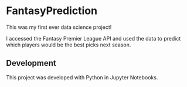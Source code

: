 # FantasyPrediction
This was my first ever data science project!

I accessed the Fantasy Premier League API and used the data to predict which players would be the best picks next season.

## Development
This project was developed with Python in Jupyter Notebooks.
